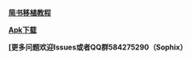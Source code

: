 **[简书移植教程](http://www.jianshu.com/p/ceb3b129d15f)**

**[Apk下载]()**

**[更多问题欢迎Issues或者QQ群584275290（Sophix）**
